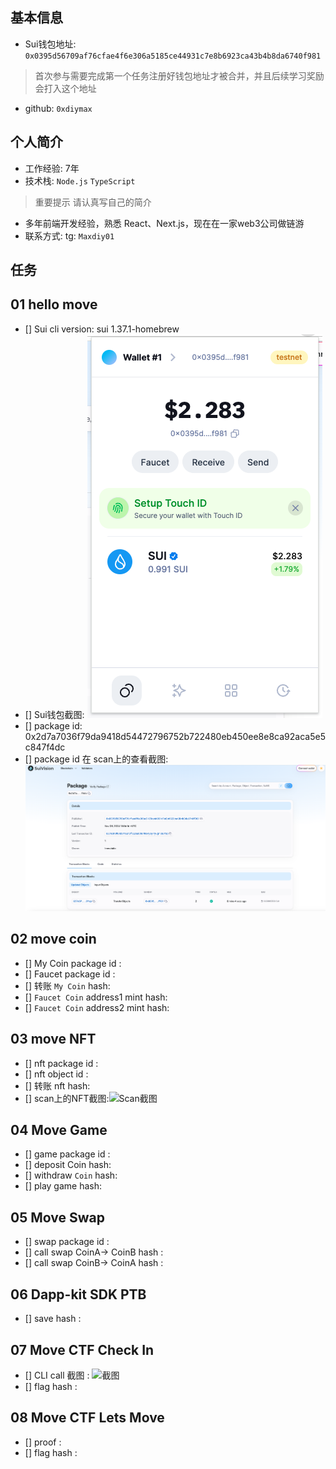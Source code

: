 ## 基本信息
- Sui钱包地址: `0x0395d56709af76cfae4f6e306a5185ce44931c7e8b6923ca43b4b8da6740f981`
> 首次参与需要完成第一个任务注册好钱包地址才被合并，并且后续学习奖励会打入这个地址
- github: `0xdiymax`

## 个人简介
- 工作经验: 7年
- 技术栈: `Node.js` `TypeScript`
> 重要提示 请认真写自己的简介
- 多年前端开发经验，熟悉 React、Next.js，现在在一家web3公司做链游
- 联系方式: tg: `Maxdiy01` 

## 任务

##   01 hello move  
- [] Sui cli version: sui 1.37.1-homebrew
- [] Sui钱包截图: ![Sui钱包截图](./images/task1_wallet.png)
- [] package id: 0x2d7a7036f79da9418d54472796752b722480eb450ee8e8ca92aca5e5c847f4dc
- [] package id 在 scan上的查看截图:![Scan截图](./images/task1_package.png)

##   02 move coin
- [] My Coin package id : 
- [] Faucet package id : 
- [] 转账 `My Coin` hash:
- [] `Faucet Coin` address1 mint hash:
- [] `Faucet Coin` address2 mint hash:

##   03 move NFT
- [] nft package id :
- [] nft object id : 
- [] 转账 nft  hash:
- [] scan上的NFT截图:![Scan截图](./images/你的图片地址)

##   04 Move Game
- [] game package id :
- [] deposit Coin hash:
- [] withdraw `Coin` hash:
- [] play game hash:

##   05 Move Swap
- [] swap package id :
- [] call swap CoinA-> CoinB  hash :
- [] call swap CoinB-> CoinA  hash :

##   06 Dapp-kit SDK PTB
- [] save hash :

##   07 Move CTF Check In
- [] CLI call 截图 : ![截图](./images/你的图片地址)
- [] flag hash :

##   08 Move CTF Lets Move
- [] proof : 
- [] flag hash :
